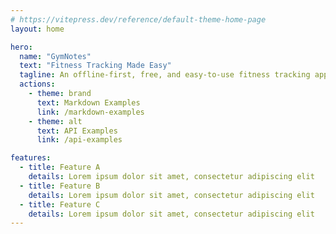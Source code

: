 ```yaml
---
# https://vitepress.dev/reference/default-theme-home-page
layout: home

hero:
  name: "GymNotes"
  text: "Fitness Tracking Made Easy"
  tagline: An offline-first, free, and easy-to-use fitness tracking app, available right in your browser.
  actions:
    - theme: brand
      text: Markdown Examples
      link: /markdown-examples
    - theme: alt
      text: API Examples
      link: /api-examples

features:
  - title: Feature A
    details: Lorem ipsum dolor sit amet, consectetur adipiscing elit
  - title: Feature B
    details: Lorem ipsum dolor sit amet, consectetur adipiscing elit
  - title: Feature C
    details: Lorem ipsum dolor sit amet, consectetur adipiscing elit
---
```


